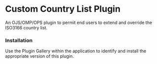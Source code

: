 # Custom Country List Plugin
An OJS/OMP/OPS plugin to permit end users to extend and override the ISO3166 country list.

### Installation
Use the Plugin Gallery within the application to identify and install the appropriate version of this plugin.

